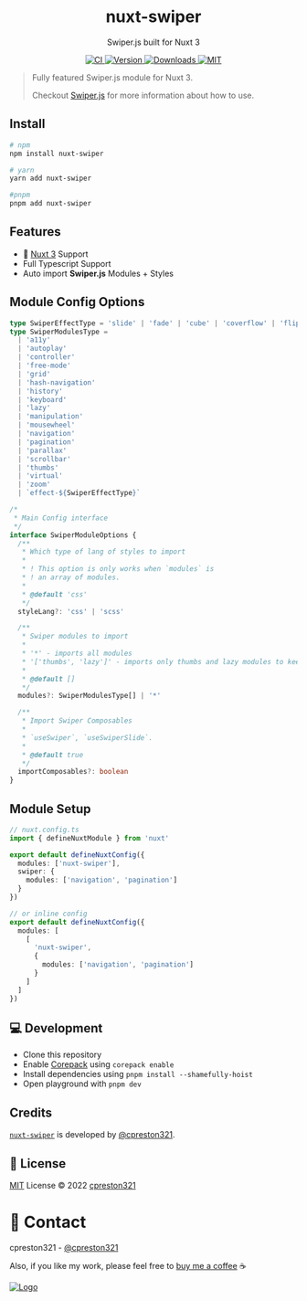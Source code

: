 <h1 align="center">nuxt-swiper</h1>

<p align="center">Swiper.js built for Nuxt 3</p>

<p align="center">
  <a href="https://github.com/cpreston321/nuxt-swiper/actions?query=branch%3Amain+event%3Apush">
    <img alt="CI" src="https://github.com/cpreston321/nuxt-swiper/actions/workflows/ci.yml/badge.svg?branch=main"/>
  </a>
  <a href="https://npmjs.com/package/nuxt-swiper">
      <img alt="Version" src="https://img.shields.io/npm/v/nuxt-swiper?color=blue&style=flat-square"/>
  </a>
  <a href="https://npmjs.com/package/nuxt-swiper">
      <img alt="Downloads" src="https://img.shields.io/npm/dt/nuxt-swiper?color=blue&style=flat-square"/>
  </a>
  <a href="https://opensource.org/licenses/MIT">
      <img alt="MIT" src="https://img.shields.io/badge/License-MIT-blue.svg?style=flat-square"/>
  </a>
</p>

> Fully featured Swiper.js module for Nuxt 3.
>
> Checkout [Swiper.js](https://swiperjs.com/) for more information about how to use.

## Install

```bash
# npm
npm install nuxt-swiper

# yarn
yarn add nuxt-swiper

#pnpm
pnpm add nuxt-swiper
```

## Features

- 🚀 [Nuxt 3](https://v3.nuxtjs.org) Support
- Full Typescript Support
- Auto import **Swiper.js** Modules + Styles

## Module Config Options

```ts
type SwiperEffectType = 'slide' | 'fade' | 'cube' | 'coverflow' | 'flip'
type SwiperModulesType =
  | 'a11y'
  | 'autoplay'
  | 'controller'
  | 'free-mode'
  | 'grid'
  | 'hash-navigation'
  | 'history'
  | 'keyboard'
  | 'lazy'
  | 'manipulation'
  | 'mousewheel'
  | 'navigation'
  | 'pagination'
  | 'parallax'
  | 'scrollbar'
  | 'thumbs'
  | 'virtual'
  | 'zoom'
  | `effect-${SwiperEffectType}`

/*
 * Main Config interface
 */
interface SwiperModuleOptions {
  /**
   * Which type of lang of styles to import
   *
   * ! This option is only works when `modules` is
   * ! an array of modules.
   *
   * @default 'css'
   */
  styleLang?: 'css' | 'scss'

  /**
   * Swiper modules to import
   *
   * '*' - imports all modules
   * '['thumbs', 'lazy']' - imports only thumbs and lazy modules to keep bundle size small
   *
   * @default []
   */
  modules?: SwiperModulesType[] | '*'

  /**
   * Import Swiper Composables
   *
   * `useSwiper`, `useSwiperSlide`.
   *
   * @default true
   */
  importComposables?: boolean
}
```

## Module Setup

```ts
// nuxt.config.ts
import { defineNuxtModule } from 'nuxt'

export default defineNuxtConfig({
  modules: ['nuxt-swiper'],
  swiper: {
    modules: ['navigation', 'pagination']
  }
})

// or inline config
export default defineNuxtConfig({
  modules: [
    [
      'nuxt-swiper',
      {
        modules: ['navigation', 'pagination']
      }
    ]
  ]
})
```

## 💻 Development

- Clone this repository
- Enable [Corepack](https://github.com/nodejs/corepack) using `corepack enable`
- Install dependencies using `pnpm install --shamefully-hoist`
- Open playground with `pnpm dev`

## Credits

[`nuxt-swiper`](#nuxt-swiper) is developed by [@cpreston321](https://github.com/cpreston321).

## 📜 License

[MIT](./LICENSE) License © 2022 [cpreston321](https://github.com/cpreston321)

# 📧 Contact

cpreston321 - [@cpreston321](https://twitter.com/cpreston321)

Also, if you like my work, please feel free to [buy me a coffee](https://www.buymeacoffee.com/cpreston321) ☕️

<a href="https://www.buymeacoffee.com/cpreston321" target="_blank">
  <img src="https://www.buymeacoffee.com/assets/img/custom_images/yellow_img.png" alt="Logo" >
</a>
